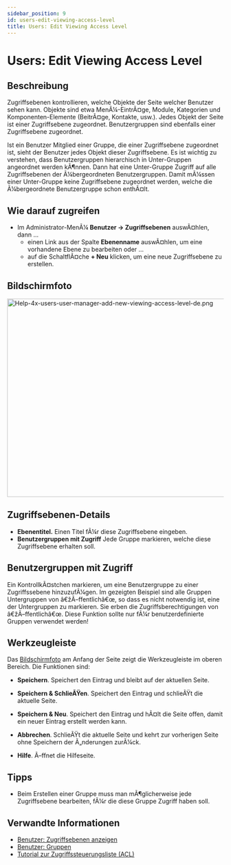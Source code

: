 ```yaml
---
sidebar_position: 9
id: users-edit-viewing-access-level
title: Users: Edit Viewing Access Level
---
```

# Users: Edit Viewing Access Level
## Beschreibung

Zugriffsebenen kontrollieren, welche Objekte der Seite welcher Benutzer
sehen kann. Objekte sind etwa MenÃ¼-EintrÃ¤ge, Module, Kategorien und
Komponenten-Elemente (BeitrÃ¤ge, Kontakte, usw.). Jedes Objekt der Seite
ist einer Zugriffsebene zugeordnet. Benutzergruppen sind ebenfalls einer
Zugriffsebene zugeordnet.

Ist ein Benutzer Mitglied einer Gruppe, die einer Zugriffsebene
zugeordnet ist, sieht der Benutzer jedes Objekt dieser Zugriffsebene. Es
ist wichtig zu verstehen, dass Benutzergruppen hierarchisch in
Unter-Gruppen angeordnet werden kÃ¶nnen. Dann hat eine Unter-Gruppe
Zugriff auf alle Zugriffsebenen der Ã¼bergeordneten Benutzergruppen.
Damit mÃ¼ssen einer Unter-Gruppe keine Zugriffsebene zugeordnet werden,
welche die Ã¼bergeordnete Benutzergruppe schon enthÃ¤lt.

## Wie darauf zugreifen

- Im Administrator-MenÃ¼ **Benutzer **→** Zugriffsebenen** auswÃ¤hlen,
  dann ...
  - einen Link aus der Spalte **Ebenenname** auswÃ¤hlen, um eine
    vorhandene Ebene zu bearbeiten oder ...
  - auf die SchaltflÃ¤che **+ Neu** klicken, um eine neue Zugriffsebene
    zu erstellen.

## Bildschirmfoto

<img
src="https://docs.joomla.org/images/thumb/f/f0/Help-4x-users-user-manager-add-new-viewing-access-level-de.png/600px-Help-4x-users-user-manager-add-new-viewing-access-level-de.png"
decoding="async"
srcset="https://docs.joomla.org/images/thumb/f/f0/Help-4x-users-user-manager-add-new-viewing-access-level-de.png/900px-Help-4x-users-user-manager-add-new-viewing-access-level-de.png 1.5x, https://docs.joomla.org/images/f/f0/Help-4x-users-user-manager-add-new-viewing-access-level-de.png 2x"
data-file-width="1079" data-file-height="828" width="600" height="460"
alt="Help-4x-users-user-manager-add-new-viewing-access-level-de.png" />

## Zugriffsebenen-Details

- **Ebenentitel.** Einen Titel fÃ¼r diese Zugriffsebene eingeben.
- **Benutzergruppen mit Zugriff** Jede Gruppe markieren, welche diese
  Zugriffsebene erhalten soll.

## Benutzergruppen mit Zugriff

Ein KontrollkÃ¤stchen markieren, um eine Benutzergruppe zu einer
Zugriffssebene hinzuzufÃ¼gen. Im gezeigten Beispiel sind alle Gruppen
Untergruppen von â€žÃ–ffentlichâ€œ, so dass es nicht notwendig ist, eine
der Untergruppen zu markieren. Sie erben die Zugriffsberechtigungen von
â€žÃ–ffentlichâ€œ. Diese Funktion sollte nur fÃ¼r benutzerdefinierte
Gruppen verwendet werden!

## Werkzeugleiste

Das [Bildschirmfoto](#Bildschirmfoto) am Anfang der Seite zeigt die
Werkzeugleiste im oberen Bereich. Die Funktionen sind:

- **Speichern**. Speichert den Eintrag und bleibt auf der aktuellen
  Seite.

<!-- -->

- **Speichern & SchlieÃŸen**. Speichert den Eintrag und schlieÃŸt die
  aktuelle Seite.

<!-- -->

- **Speichern & Neu**. Speichert den Eintrag und hÃ¤lt die Seite offen,
  damit ein neuer Eintrag erstellt werden kann.

<!-- -->

- **Abbrechen**. SchlieÃŸt die aktuelle Seite und kehrt zur vorherigen
  Seite ohne Speichern der Ã„nderungen zurÃ¼ck.

<!-- -->

- **Hilfe**. Ã–ffnet die Hilfeseite.

## Tipps

- Beim Erstellen einer Gruppe muss man mÃ¶glicherweise jede
  Zugriffsebene bearbeiten, fÃ¼r die diese Gruppe Zugriff haben soll.

## Verwandte Informationen

- [Benutzer: Zugriffsebenen
  anzeigen](https://docs.joomla.org/Help4.x:Users:_Viewing_Access_Levels/de "Help4.x:Users: Viewing Access Levels/de")
- [Benutzer:
  Gruppen](https://docs.joomla.org/Help4.x:Users:_Groups/de "Help4.x:Users: Groups/de")
- [Tutorial zur Zugriffssteuerungsliste
  (ACL)](https://docs.joomla.org/J3.x:Access_Control_List_Tutorial/de "J3.x:Access Control List Tutorial/de")
